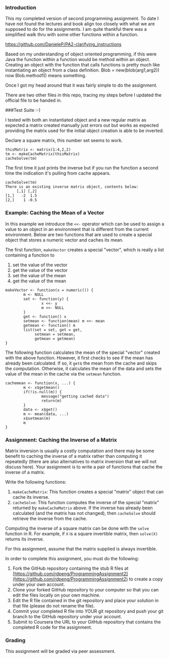 ### Introduction

This my completed version of second programming assignment.
To date I have not found the lectures and book align too closely with 
what we are supposed to do for the assignments. I am quite thankful there was a
simplified walk thru with some other functions within a function.

https://github.com/DanieleP/PA2-clarifying_instructions

Based on my understanding of object oriented programming, if this were Java the 
function within a function would be method within an object. Creating an object
with the function that calls functions is pretty much like instantiating an
object from a class definition. Blob = new(blob(arg1,arg2)) now Blob.method1()
means something.

Once I got my head around that it was fairly simple to do the assignment.

There are two other files in this repo, tracing my steps before I updated the 
official file to be handed in.

###Test Suite :-)

I tested with both an instantiated object and a new regular matrix
as expected a matrix created manually just errors out but works as expected 
providing the matrix used for the initial object creation is able to be inverted.

Declare a square matrix, this number set seems to work.
```
thisMatrix <- matrix(1:4,2,2)
tm <- makeCacheMatrix(thisMatrix)
cacheSolve(tm)
```
The first time it just prints the inverse but if you run the function a second
time the indication it's pulling from cache appears.
```
cacheSolve(tm)
There is an existing inverse matrix object, contents below:
     [,1] [,2]
[1,]   -2  1.5
[2,]    1 -0.5
```

### Example: Caching the Mean of a Vector

In this example we introduce the `<<-` operator which can be used to
assign a value to an object in an environment that is different from the
current environment. Below are two functions that are used to create a
special object that stores a numeric vector and caches its mean.

The first function, `makeVector` creates a special "vector", which is
really a list containing a function to

1.  set the value of the vector
2.  get the value of the vector
3.  set the value of the mean
4.  get the value of the mean

<!-- -->

    makeVector <- function(x = numeric()) {
            m <- NULL
            set <- function(y) {
                    x <<- y
                    m <<- NULL
            }
            get <- function() x
            setmean <- function(mean) m <<- mean
            getmean <- function() m
            list(set = set, get = get,
                 setmean = setmean,
                 getmean = getmean)
    }

The following function calculates the mean of the special "vector"
created with the above function. However, it first checks to see if the
mean has already been calculated. If so, it `get`s the mean from the
cache and skips the computation. Otherwise, it calculates the mean of
the data and sets the value of the mean in the cache via the `setmean`
function.

    cachemean <- function(x, ...) {
            m <- x$getmean()
            if(!is.null(m)) {
                    message("getting cached data")
                    return(m)
            }
            data <- x$get()
            m <- mean(data, ...)
            x$setmean(m)
            m
    }

### Assignment: Caching the Inverse of a Matrix

Matrix inversion is usually a costly computation and there may be some
benefit to caching the inverse of a matrix rather than computing it
repeatedly (there are also alternatives to matrix inversion that we will
not discuss here). Your assignment is to write a pair of functions that
cache the inverse of a matrix.

Write the following functions:

1.  `makeCacheMatrix`: This function creates a special "matrix" object
    that can cache its inverse.
2.  `cacheSolve`: This function computes the inverse of the special
    "matrix" returned by `makeCacheMatrix` above. If the inverse has
    already been calculated (and the matrix has not changed), then
    `cacheSolve` should retrieve the inverse from the cache.

Computing the inverse of a square matrix can be done with the `solve`
function in R. For example, if `X` is a square invertible matrix, then
`solve(X)` returns its inverse.

For this assignment, assume that the matrix supplied is always
invertible.

In order to complete this assignment, you must do the following:

1.  Fork the GitHub repository containing the stub R files at
    [https://github.com/rdpeng/ProgrammingAssignment2](https://github.com/rdpeng/ProgrammingAssignment2)
    to create a copy under your own account.
2.  Clone your forked GitHub repository to your computer so that you can
    edit the files locally on your own machine.
3.  Edit the R file contained in the git repository and place your
    solution in that file (please do not rename the file).
4.  Commit your completed R file into YOUR git repository and push your
    git branch to the GitHub repository under your account.
5.  Submit to Coursera the URL to your GitHub repository that contains
    the completed R code for the assignment.

### Grading

This assignment will be graded via peer assessment.
